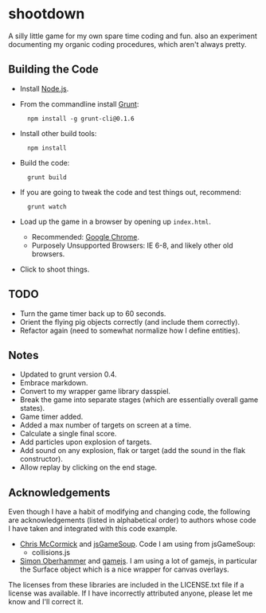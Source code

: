 shootdown
=========

A silly little game for my own spare time coding and fun. also an experiment documenting my organic coding procedures, which aren't always pretty.



Building the Code
-----------------
* Install [Node.js](http://nodejs.org/download/).
* From the commandline install [Grunt](http://gruntjs.com/getting-started):

        npm install -g grunt-cli@0.1.6

* Install other build tools:

        npm install
        
* Build the code:

        grunt build

* If you are going to tweak the code and test things out, recommend:

        grunt watch

* Load up the game in a browser by opening up `index.html`.
    * Recommended: [Google Chrome](http://www.google.com/chrome).
    * Purposely Unsupported Browsers: IE 6-8, and likely other old browsers.
* Click to shoot things.



TODO
----
* Turn the game timer back up to 60 seconds.
* Orient the flying pig objects correctly (and include them correctly).
* Refactor again (need to somewhat normalize how I define entities).



Notes
-----
* Updated to grunt version 0.4.
* Embrace markdown.
* Convert to my wrapper game library dasspiel.
* Break the game into separate stages (which are essentially overall game states).
* Game timer added.
* Added a max number of targets on screen at a time.
* Calculate a single final score.
* Add particles upon explosion of targets.
* Add sound on any explosion, flak or target (add the sound in the flak constructor).
* Allow replay by clicking on the end stage.



Acknowledgements
----------------
Even though I have a habit of modifying and changing code, the following are acknowledgements (listed in alphabetical order) to authors whose code I have taken and integrated with this code example.

* [Chris McCormick](http://mccormickit.com/) and [jsGameSoup](http://jsgamesoup.net/). Code I am using from jsGameSoup:
    * collisions.js
* [Simon Oberhammer](https://github.com/oberhamsi) and [gamejs](https://github.com/oberhamsi/gamejs). I am using a lot of gamejs, in particular the Surface object which is a nice wrapper for canvas overlays.

The licenses from these libraries are included in the LICENSE.txt file if a license was available. If I have incorrectly attributed anyone, please let me know and I'll correct it.

